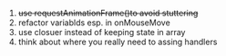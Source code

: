 1. ~~use requestAnimationFrame()to avoid stuttering~~
2. refactor variablds esp. in onMouseMove
3. use closuer instead of keeping state in array
4. think about where you really need to assing handlers
